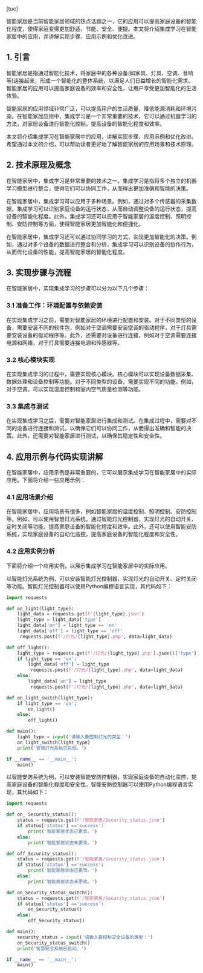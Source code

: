 
[toc]                    
                
                
智能家居是当前智能家居领域的热点话题之一，它的应用可以提高家庭设备的智能化程度，使得家庭变得更加舒适、节能、安全、便捷。本文将介绍集成学习在智能家居中的应用，并讲解实现步骤、应用示例和优化改进。

## 1. 引言

智能家居是指通过智能化技术，将家庭中的各种设备(如家具、灯具、空调、音响等)连接起来，形成一个智能化的整体系统，以满足人们日益增长的智能化需求。智能家居的应用可以提高家庭设备的效率和安全性，让用户享受更加智能化的生活体验。

智能家居的应用领域非常广泛，可以提高用户的生活质量，降低能源消耗和环境污染。在智能家居应用中，集成学习是一个非常重要的技术，它可以通过机器学习的方法，对家居设备进行智能化控制，提高设备的智能化程度和效率。

本文将介绍集成学习在智能家居中的应用，讲解实现步骤、应用示例和优化改进。希望通过本文的介绍，可以帮助读者更好地了解智能家居的应用场景和技术原理。

## 2. 技术原理及概念

在智能家居中，集成学习是非常重要的技术之一。集成学习是指将多个独立的机器学习模型进行整合，使得它们可以协同工作，从而得出更加准确和智能的决策。

在智能家居中，集成学习可以应用于多种场景。例如，通过对多个传感器的采集数据，集成学习可以识别家庭设备的运行状态，从而自动调整设备的运行状态，提高设备的智能化程度。此外，集成学习还可以应用于智能家居的温度控制、照明控制、安防控制等方面，使得智能家居更加智能化和便捷化。

在智能家居中，集成学习还可以通过协同学习的方式，实现更加智能化的决策。例如，通过对多个设备的数据进行整合和分析，集成学习可以识别设备的协作行为，从而优化设备的性能，提高智能家居的智能化程度。

## 3. 实现步骤与流程

在智能家居中，实现集成学习的步骤可以分为以下几个步骤：

### 3.1 准备工作：环境配置与依赖安装

在实现集成学习之前，需要对智能家居的环境进行配置和安装。对于不同类型的设备，需要安装不同的软件包，例如对于空调需要安装空调的驱动程序，对于灯具需要安装设备的驱动程序等。此外，还需要对设备进行连接，例如对于空调需要连接电源和网络，对于灯具需要连接电源和传感器等。

### 3.2 核心模块实现

在实现集成学习的过程中，需要实现核心模块。核心模块可以实现设备数据采集、数据处理和设备控制等功能。对于不同类型的设备，需要实现不同的功能。例如，对于空调，可以实现温度控制和室内空气质量检测等功能。

### 3.3 集成与测试

在实现集成学习之后，需要对智能家居进行集成和测试。在集成过程中，需要对不同的设备进行连接和测试，以确保它们可以协同工作，从而得出准确和智能的决策。此外，还需要对智能家居进行测试，以确保其稳定性和安全性。

## 4. 应用示例与代码实现讲解

在智能家居中，应用示例是非常重要的，它可以展示集成学习在智能家居中的实际应用。下面将介绍一些应用示例：

### 4.1 应用场景介绍

在智能家居中，应用场景有很多，例如智能家居的温度控制、照明控制、安防控制等。例如，可以使用智慧灯光系统，通过智能灯光控制器，实现灯光的自动开关、定时关闭等功能，提高家庭设备的智能化程度和效率。此外，还可以使用智能安防系统，实现家庭设备的自动化监控，提高家庭设备的智能化程度和安全性。

### 4.2 应用实例分析

下面将介绍一个应用实例，以展示集成学习在智能家居中的实际应用。

以智能灯光系统为例，可以安装智能灯光控制器，实现灯光的自动开关、定时关闭等功能。智能灯光控制器可以使用Python编程语言实现，其代码如下：

```python
import requests

def on_light(light_type):
    light_data = requests.get(f'{light_type}.json')
    light_type = light_data['type']
    light_data['on'] = light_type == 'on'
    light_data['off'] = light_type == 'off'
     requests.post(f'/灯光/{light_type}.php', data=light_data)

def off_light():
    light_type = requests.get(f'/灯光/{light_type}.php').json()['type']
    if light_type == 'on':
        light_data['off'] = light_type
         requests.post(f'/灯光/{light_type}.php', data=light_data)
    else:
        light_data['on'] = light_type
         requests.post(f'/灯光/{light_type}.php', data=light_data)

def on_light_switch(light_type):
    if light_type == 'on':
        on_light()
    else:
        off_light()

def main():
    light_type = input('请输入要控制灯光的类型：')
    on_light_switch(light_type)
    print('智慧灯光系统已启动。')

if __name__ == '__main__':
    main()
```

以智能安防系统为例，可以安装智能安防控制器，实现家庭设备的自动化监控，提高家庭设备的智能化程度和安全性。智能安防控制器可以使用Python编程语言实现，其代码如下：

```python
import requests

def on_ Security_status():
    status = requests.get(f'/智能家居/Security_status.json')
    if status['status'] =='success':
        print('智能家居状态已更改。')
    else:
        print('智能家居状态未更改。')

def off_Security_status():
    status = requests.get(f'/智能家居/Security_status.json')
    if status['status'] =='success':
        print('智能家居状态已更改。')
    else:
        print('智能家居状态未更改。')

def on_Security_status_switch():
    status = requests.get(f'/智能家居/Security_status.json')
    if status['status'] =='success':
        on_Security_status()
    else:
        off_Security_status()

def main():
    security_status = input('请输入要控制安全设备的类型：')
    on_Security_status_switch()
    print('智慧安全系统已启动。')

if __name__ == '__main__':
    main()
```

